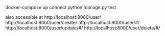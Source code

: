 docker-compose up
connect
python manage.py test

also accessible at 
http://localhost:8000/user/
http://localhost:8000/user/create/
http://localhost:8000/user/#/
http://localhost:8000/user/update/#/
http://localhost:8000/user/delete/#/
